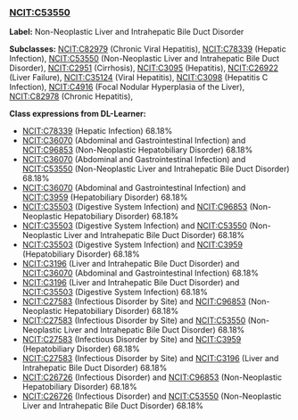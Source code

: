 
### [NCIT:C53550](http://purl.obolibrary.org/obo/NCIT_C53550)
**Label:** Non-Neoplastic Liver and Intrahepatic Bile Duct Disorder

**Subclasses:** [NCIT:C82979](http://purl.obolibrary.org/obo/NCIT_C82979) (Chronic Viral Hepatitis), [NCIT:C78339](http://purl.obolibrary.org/obo/NCIT_C78339) (Hepatic Infection), [NCIT:C53550](http://purl.obolibrary.org/obo/NCIT_C53550) (Non-Neoplastic Liver and Intrahepatic Bile Duct Disorder), [NCIT:C2951](http://purl.obolibrary.org/obo/NCIT_C2951) (Cirrhosis), [NCIT:C3095](http://purl.obolibrary.org/obo/NCIT_C3095) (Hepatitis), [NCIT:C26922](http://purl.obolibrary.org/obo/NCIT_C26922) (Liver Failure), [NCIT:C35124](http://purl.obolibrary.org/obo/NCIT_C35124) (Viral Hepatitis), [NCIT:C3098](http://purl.obolibrary.org/obo/NCIT_C3098) (Hepatitis C Infection), [NCIT:C4916](http://purl.obolibrary.org/obo/NCIT_C4916) (Focal Nodular Hyperplasia of the Liver), [NCIT:C82978](http://purl.obolibrary.org/obo/NCIT_C82978) (Chronic Hepatitis), 

**Class expressions from DL-Learner:**

- [NCIT:C78339](http://purl.obolibrary.org/obo/NCIT_C78339) (Hepatic Infection) 68.18%
- [NCIT:C36070](http://purl.obolibrary.org/obo/NCIT_C36070) (Abdominal and Gastrointestinal Infection) and [NCIT:C96853](http://purl.obolibrary.org/obo/NCIT_C96853) (Non-Neoplastic Hepatobiliary Disorder) 68.18%
- [NCIT:C36070](http://purl.obolibrary.org/obo/NCIT_C36070) (Abdominal and Gastrointestinal Infection) and [NCIT:C53550](http://purl.obolibrary.org/obo/NCIT_C53550) (Non-Neoplastic Liver and Intrahepatic Bile Duct Disorder) 68.18%
- [NCIT:C36070](http://purl.obolibrary.org/obo/NCIT_C36070) (Abdominal and Gastrointestinal Infection) and [NCIT:C3959](http://purl.obolibrary.org/obo/NCIT_C3959) (Hepatobiliary Disorder) 68.18%
- [NCIT:C35503](http://purl.obolibrary.org/obo/NCIT_C35503) (Digestive System Infection) and [NCIT:C96853](http://purl.obolibrary.org/obo/NCIT_C96853) (Non-Neoplastic Hepatobiliary Disorder) 68.18%
- [NCIT:C35503](http://purl.obolibrary.org/obo/NCIT_C35503) (Digestive System Infection) and [NCIT:C53550](http://purl.obolibrary.org/obo/NCIT_C53550) (Non-Neoplastic Liver and Intrahepatic Bile Duct Disorder) 68.18%
- [NCIT:C35503](http://purl.obolibrary.org/obo/NCIT_C35503) (Digestive System Infection) and [NCIT:C3959](http://purl.obolibrary.org/obo/NCIT_C3959) (Hepatobiliary Disorder) 68.18%
- [NCIT:C3196](http://purl.obolibrary.org/obo/NCIT_C3196) (Liver and Intrahepatic Bile Duct Disorder) and [NCIT:C36070](http://purl.obolibrary.org/obo/NCIT_C36070) (Abdominal and Gastrointestinal Infection) 68.18%
- [NCIT:C3196](http://purl.obolibrary.org/obo/NCIT_C3196) (Liver and Intrahepatic Bile Duct Disorder) and [NCIT:C35503](http://purl.obolibrary.org/obo/NCIT_C35503) (Digestive System Infection) 68.18%
- [NCIT:C27583](http://purl.obolibrary.org/obo/NCIT_C27583) (Infectious Disorder by Site) and [NCIT:C96853](http://purl.obolibrary.org/obo/NCIT_C96853) (Non-Neoplastic Hepatobiliary Disorder) 68.18%
- [NCIT:C27583](http://purl.obolibrary.org/obo/NCIT_C27583) (Infectious Disorder by Site) and [NCIT:C53550](http://purl.obolibrary.org/obo/NCIT_C53550) (Non-Neoplastic Liver and Intrahepatic Bile Duct Disorder) 68.18%
- [NCIT:C27583](http://purl.obolibrary.org/obo/NCIT_C27583) (Infectious Disorder by Site) and [NCIT:C3959](http://purl.obolibrary.org/obo/NCIT_C3959) (Hepatobiliary Disorder) 68.18%
- [NCIT:C27583](http://purl.obolibrary.org/obo/NCIT_C27583) (Infectious Disorder by Site) and [NCIT:C3196](http://purl.obolibrary.org/obo/NCIT_C3196) (Liver and Intrahepatic Bile Duct Disorder) 68.18%
- [NCIT:C26726](http://purl.obolibrary.org/obo/NCIT_C26726) (Infectious Disorder) and [NCIT:C96853](http://purl.obolibrary.org/obo/NCIT_C96853) (Non-Neoplastic Hepatobiliary Disorder) 68.18%
- [NCIT:C26726](http://purl.obolibrary.org/obo/NCIT_C26726) (Infectious Disorder) and [NCIT:C53550](http://purl.obolibrary.org/obo/NCIT_C53550) (Non-Neoplastic Liver and Intrahepatic Bile Duct Disorder) 68.18%


